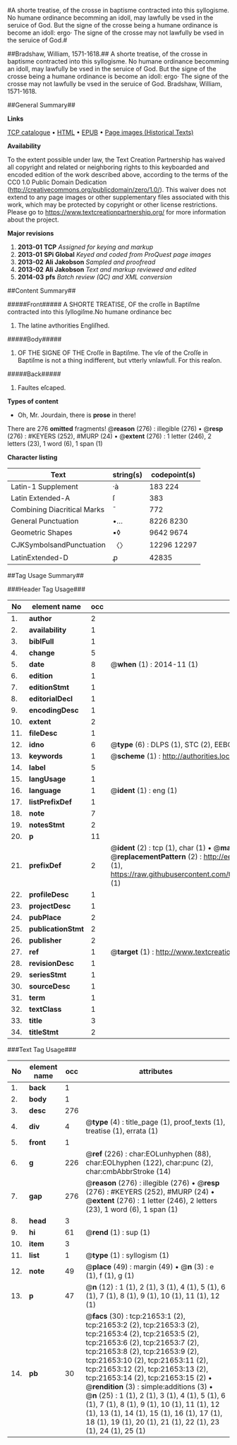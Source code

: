 #A shorte treatise, of the crosse in baptisme contracted into this syllogisme. No humane ordinance becomming an idoll, may lawfully be vsed in the seruice of God. But the signe of the crosse being a humane ordinance is become an idoll: ergo· The signe of the crosse may not lawfully be vsed in the seruice of God.#

##Bradshaw, William, 1571-1618.##
A shorte treatise, of the crosse in baptisme contracted into this syllogisme. No humane ordinance becomming an idoll, may lawfully be vsed in the seruice of God. But the signe of the crosse being a humane ordinance is become an idoll: ergo· The signe of the crosse may not lawfully be vsed in the seruice of God.
Bradshaw, William, 1571-1618.

##General Summary##

**Links**

[TCP catalogue](http://www.ota.ox.ac.uk/tcp/)  • 
[HTML](http://tei.it.ox.ac.uk/tcp/Texts-HTML/free/A16/A16619.html)  • 
[EPUB](http://tei.it.ox.ac.uk/tcp/Texts-EPUB/free/A16/A16619.epub) • 
[Page images (Historical Texts)](https://historicaltexts.jisc.ac.uk/eebo-99856130e)

**Availability**

To the extent possible under law, the Text Creation Partnership has waived all copyright and related or neighboring rights to this keyboarded and encoded edition of the work described above, according to the terms of the CC0 1.0 Public Domain Dedication (http://creativecommons.org/publicdomain/zero/1.0/). This waiver does not extend to any page images or other supplementary files associated with this work, which may be protected by copyright or other license restrictions. Please go to https://www.textcreationpartnership.org/ for more information about the project.

**Major revisions**

1. __2013-01__ __TCP__ *Assigned for keying and markup*
1. __2013-01__ __SPi Global__ *Keyed and coded from ProQuest page images*
1. __2013-02__ __Ali Jakobson__ *Sampled and proofread*
1. __2013-02__ __Ali Jakobson__ *Text and markup reviewed and edited*
1. __2014-03__ __pfs__ *Batch review (QC) and XML conversion*

##Content Summary##

#####Front#####
A SHORTE TREATISE, OF the croſſe in Baptiſme contracted into this ſyllogiſme.No humane ordinance bec
1. The latine avthorities Engliſhed.

#####Body#####

1. OF THE SIGNE OF THE Croſſe in Baptiſme. The vſe of the Croſſe in Baptiſme is not a thing indifferent, but vtterly vnlawfull. For this reaſon.

#####Back#####

1. Faultes eſcaped.

**Types of content**

  * Oh, Mr. Jourdain, there is **prose** in there!

There are 276 **omitted** fragments! 
 @__reason__ (276) : illegible (276)  •  @__resp__ (276) : #KEYERS (252), #MURP (24)  •  @__extent__ (276) : 1 letter (246), 2 letters (23), 1 word (6), 1 span (1)

**Character listing**


|Text|string(s)|codepoint(s)|
|---|---|---|
|Latin-1 Supplement|·à|183 224|
|Latin Extended-A|ſ|383|
|Combining             Diacritical Marks|̄|772|
|General Punctuation|•…|8226 8230|
|Geometric Shapes|▪◊|9642 9674|
|CJKSymbolsandPunctuation|〈〉|12296 12297|
|LatinExtended-D|ꝓ|42835|

##Tag Usage Summary##

###Header Tag Usage###

|No|element name|occ|attributes|
|---|---|---|---|
|1.|__author__|2||
|2.|__availability__|1||
|3.|__biblFull__|1||
|4.|__change__|5||
|5.|__date__|8| @__when__ (1) : 2014-11 (1)|
|6.|__edition__|1||
|7.|__editionStmt__|1||
|8.|__editorialDecl__|1||
|9.|__encodingDesc__|1||
|10.|__extent__|2||
|11.|__fileDesc__|1||
|12.|__idno__|6| @__type__ (6) : DLPS (1), STC (2), EEBO-CITATION (1), PROQUEST (1), VID (1)|
|13.|__keywords__|1| @__scheme__ (1) : http://authorities.loc.gov/ (1)|
|14.|__label__|5||
|15.|__langUsage__|1||
|16.|__language__|1| @__ident__ (1) : eng (1)|
|17.|__listPrefixDef__|1||
|18.|__note__|7||
|19.|__notesStmt__|2||
|20.|__p__|11||
|21.|__prefixDef__|2| @__ident__ (2) : tcp (1), char (1)  •  @__matchPattern__ (2) : ([0-9\-]+):([0-9IVX]+) (1), (.+) (1)  •  @__replacementPattern__ (2) : http://eebo.chadwyck.com/downloadtiff?vid=$1&page=$2 (1), https://raw.githubusercontent.com/textcreationpartnership/Texts/master/tcpchars.xml#$1 (1)|
|22.|__profileDesc__|1||
|23.|__projectDesc__|1||
|24.|__pubPlace__|2||
|25.|__publicationStmt__|2||
|26.|__publisher__|2||
|27.|__ref__|1| @__target__ (1) : http://www.textcreationpartnership.org/docs/. (1)|
|28.|__revisionDesc__|1||
|29.|__seriesStmt__|1||
|30.|__sourceDesc__|1||
|31.|__term__|1||
|32.|__textClass__|1||
|33.|__title__|3||
|34.|__titleStmt__|2||


###Text Tag Usage###

|No|element name|occ|attributes|
|---|---|---|---|
|1.|__back__|1||
|2.|__body__|1||
|3.|__desc__|276||
|4.|__div__|4| @__type__ (4) : title_page (1), proof_texts (1), treatise (1), errata (1)|
|5.|__front__|1||
|6.|__g__|226| @__ref__ (226) : char:EOLunhyphen (88), char:EOLhyphen (122), char:punc (2), char:cmbAbbrStroke (14)|
|7.|__gap__|276| @__reason__ (276) : illegible (276)  •  @__resp__ (276) : #KEYERS (252), #MURP (24)  •  @__extent__ (276) : 1 letter (246), 2 letters (23), 1 word (6), 1 span (1)|
|8.|__head__|3||
|9.|__hi__|61| @__rend__ (1) : sup (1)|
|10.|__item__|3||
|11.|__list__|1| @__type__ (1) : syllogism (1)|
|12.|__note__|49| @__place__ (49) : margin (49)  •  @__n__ (3) : e (1), f (1), g (1)|
|13.|__p__|47| @__n__ (12) : 1 (1), 2 (1), 3 (1), 4 (1), 5 (1), 6 (1), 7 (1), 8 (1), 9 (1), 10 (1), 11 (1), 12 (1)|
|14.|__pb__|30| @__facs__ (30) : tcp:21653:1 (2), tcp:21653:2 (2), tcp:21653:3 (2), tcp:21653:4 (2), tcp:21653:5 (2), tcp:21653:6 (2), tcp:21653:7 (2), tcp:21653:8 (2), tcp:21653:9 (2), tcp:21653:10 (2), tcp:21653:11 (2), tcp:21653:12 (2), tcp:21653:13 (2), tcp:21653:14 (2), tcp:21653:15 (2)  •  @__rendition__ (3) : simple:additions (3)  •  @__n__ (25) : 1 (1), 2 (1), 3 (1), 4 (1), 5 (1), 6 (1), 7 (1), 8 (1), 9 (1), 10 (1), 11 (1), 12 (1), 13 (1), 14 (1), 15 (1), 16 (1), 17 (1), 18 (1), 19 (1), 20 (1), 21 (1), 22 (1), 23 (1), 24 (1), 25 (1)|
